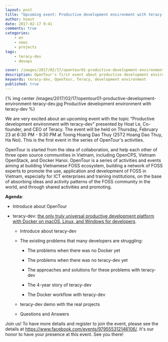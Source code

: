 ```yaml
---
layout: post
title: "Upcoming event: Productive development environment with teracy-dev"
author: hoavt
date: 2017-02-17 9:41
comments: true
categories:
    - en
    - news
    - projects
tags:
    - teracy-dev
    - devops

cover: /images/2017/02/17/opentour01-productive-development-environment-teracy-dev.jpg
description: OpenTour's first event about productive development environment with teracy-dev
keywords: teracy-dev, OpenTour, Teracy, development environment
published: true
---
```

{% img center /images/2017/02/17/opentour01-productive-development-environment-teracy-dev.jpg Productive development environment with teracy-dev %}

We are very excited about an upcoming event with the topic "Productive development environment with teracy-dev"
presented by Hoat Le, Co-founder, and CEO of Teracy. The event will be held on Thursday, February
23 at 6:30 PM - 9:30 PM at Toong Hoang Dao Thuy (25T2 Hoang Dao Thuy, Ha Noi). This is
the first event in the series of OpenTour's activities. 

OpenTour is started from the idea of ​​collaboration, and help each other of three open source communities in
Vietnam, including OpenCPS, Vietnam OpenStack, and Docker Hanoi. OpenTour is a series of activities
and events aiming at building Vietnamese FOSS ecosystem, building a network of FOSS experts to promote
the use, application and development of FOSS in Vietnam, especially for ​​ICT enterprises
and training institutions, on the base of absorbing ideas and activity patterns of the FOSS community
in the world, and through shared activities and promoting.


<!-- more -->

**Agenda**:

- Introduce about OpenTour

- teracy-dev: [the only truly universal productive development platform with Docker on macOS, Linux, and Windows for developers](/2016/12/20/teracy-dev-the-only-truly-universal-productive-development-platform-with-docker-on-macos-linux-and-windows/).

    + Introduce about teracy-dev

    + The existing problems that many developers are struggling:

        + The problems when there was no Docker yet

        + The problems when there was no teracy-dev yet

        + The approaches and solutions for these problems with teracy-dev

        + The 4-year story of teracy-dev

        + The Docker workflow with teracy-dev

    + teracy-dev demo with the real projects

    + Questions and Answers

Join us! To have more details and register to join the event, please see the details at https://www.facebook.com/events/979555312146106/.
It's our honor to have your presence at this event. See you there!
